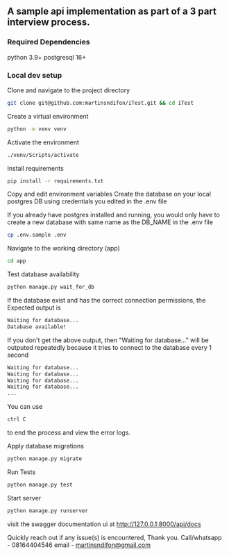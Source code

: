 ## A sample api implementation as part of a 3 part interview process.

### Required Dependencies

python 3.9+
postgresql 16+

### Local dev setup

Clone and navigate to the project directory

```bash
git clone git@github.com:martinsndifon/iTest.git && cd iTest
```

Create a virtual environment

```bash
python -m venv venv
```

Activate the environment

```bash
./venv/Scripts/activate
```

Install requirements

```bash
pip install -r requirements.txt
```

Copy and edit environment variables
Create the database on your local postgres DB using credentials you edited in the .env file

If you already have postgres installed and running, you would only have to create a new database
with same name as the DB_NAME in the .env file

```bash
cp .env.sample .env
```

Navigate to the working directory (app)

```bash
cd app
```

Test database availability

```bash
python manage.py wait_for_db
```

If the database exist and has the correct connection permissions, the Expected output is

```bash
Waiting for database...
Database available!
```

If you don't get the above output, then "Waiting for database..." will be outputed repeatedly
because it tries to connect to the database every 1 second

```bash
Waiting for database...
Waiting for database...
Waiting for database...
Waiting for database...
...
```

You can use

```bash
ctrl C
```

to end the process and view the error logs.

Apply database migrations

```bash
python manage.py migrate
```

Run Tests

```bash
python manage.py test
```

Start server

```bash
python manage.py runserver
```

visit the swagger documentation ui at http://127.0.0.1:8000/api/docs

Quickly reach out if any issue(s) is encountered, Thank you.
Call/whatsapp - 08164404546
email - martinsndifon@gmail.com
